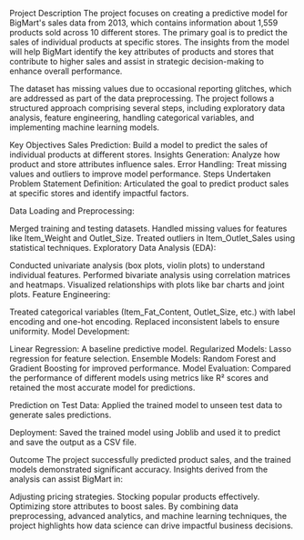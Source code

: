 Project Description
The project focuses on creating a predictive model for BigMart's sales data from 2013, which contains information about 1,559 products sold across 10 different stores. The primary goal is to predict the sales of individual products at specific stores. The insights from the model will help BigMart identify the key attributes of products and stores that contribute to higher sales and assist in strategic decision-making to enhance overall performance.

The dataset has missing values due to occasional reporting glitches, which are addressed as part of the data preprocessing. The project follows a structured approach comprising several steps, including exploratory data analysis, feature engineering, handling categorical variables, and implementing machine learning models.

Key Objectives
Sales Prediction: Build a model to predict the sales of individual products at different stores.
Insights Generation: Analyze how product and store attributes influence sales.
Error Handling: Treat missing values and outliers to improve model performance.
Steps Undertaken
Problem Statement Definition:
Articulated the goal to predict product sales at specific stores and identify impactful factors.

Data Loading and Preprocessing:

Merged training and testing datasets.
Handled missing values for features like Item_Weight and Outlet_Size.
Treated outliers in Item_Outlet_Sales using statistical techniques.
Exploratory Data Analysis (EDA):

Conducted univariate analysis (box plots, violin plots) to understand individual features.
Performed bivariate analysis using correlation matrices and heatmaps.
Visualized relationships with plots like bar charts and joint plots.
Feature Engineering:

Treated categorical variables (Item_Fat_Content, Outlet_Size, etc.) with label encoding and one-hot encoding.
Replaced inconsistent labels to ensure uniformity.
Model Development:

Linear Regression: A baseline predictive model.
Regularized Models: Lasso regression for feature selection.
Ensemble Models: Random Forest and Gradient Boosting for improved performance.
Model Evaluation:
Compared the performance of different models using metrics like R² scores and retained the most accurate model for predictions.

Prediction on Test Data:
Applied the trained model to unseen test data to generate sales predictions.

Deployment:
Saved the trained model using Joblib and used it to predict and save the output as a CSV file.

Outcome
The project successfully predicted product sales, and the trained models demonstrated significant accuracy. Insights derived from the analysis can assist BigMart in:

Adjusting pricing strategies.
Stocking popular products effectively.
Optimizing store attributes to boost sales.
By combining data preprocessing, advanced analytics, and machine learning techniques, the project highlights how data science can drive impactful business decisions.
